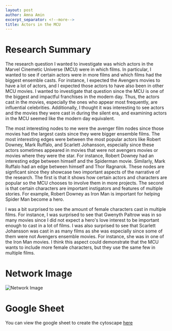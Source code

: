 ```yaml
---
layout: post
author: Amna Amin
excerpt_separator: <!--more-->
title: Actors in the MCU 
---
```


# Research Summary

The research question I wanted to investigate was which actors in the Marvel Cinemetic Universe (MCU) were in which films. 
In particular, I wanted to see if certain actors were in more films and which films had the biggest ensemble casts. 
For instance, I expected the Avengers movies to have a lot of actors, and I expected those actors to have also been in other MCU movies. I wanted to investigate that
question since the MCU is one of the biggest and impactful franchises in the modern day. Thus, the actors cast in the movies, especially the ones who appear most frequently, are influential celebrities.
Additionally, I thought it was interesting to see actors and the movies they were cast in during the silent era, and examining actors in the MCU seemed like the modern day equivalent. 

The most interesting nodes to me were the avenger film nodes since those movies had the largest casts since they were bigger ensemble films. 
The most interesting edges were between the most popular actors like Robert Downey, Mark Ruffalo, and Scarlett Johansson, especially since these actors sometimes appeared in movies that were not avengers movies or movies where they were the star. 
For instance, Robert Downey had an interesting edge between himself and the Spiderman movie. Similarly, Mark Ruffalo had an edge between himself and Thor Ragnarok. 
These nodes are signficant since they showcase two important aspects of the narrative of the research. The first is that it shows how certain actors and characters are popular so the MCU chooses to involve them in more projects. 
The second is that certain characters are important instigators and features of multiple stories. For example, Robert Downey as Iron Man is important for helping Spider Man become a hero. 

I was a bit surprised to see the amount of female characters cast in multiple films. For instance, I was surprised to see that Gwenyth Paltrow was in so many movies since I did not expect a hero's love interest to be important enough to cast in a lot of films.
I was also surprised to see that Scarlett Johansson was cast in as many films as she was especially since some of them were not Avengers ensemble movies. For instance, she was in one of the Iron Man movies. 
I think this aspect could demonstrate that the MCU wants to include more female characters, but they use the same few in multiple films. 

# Network Image 
![Network Image](https://github.com/amnaa329/HUM-331-Princeton.github.io/blob/67ffdaff0c4d19b8b38f68639909ae57947d39eb/images/Network%20Image.png) 

# Google Sheet 

You can view the google sheet to create the cytoscape [here](https://docs.google.com/spreadsheets/d/17ehZysGDJZTOmq-2HtNmU_9PLXStp5KKUzC-2sgCeoA/edit?usp=sharing) 

